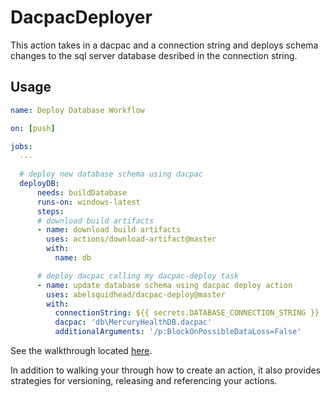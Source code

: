 # DacpacDeployer

This action takes in a dacpac and a connection string and deploys schema changes to the sql server database desribed in the connection string.

## Usage

```yml
name: Deploy Database Workflow

on: [push]

jobs:
  ...
  
  # deploy new database schema using dacpac
  deployDB:
      needs: buildDatabase
      runs-on: windows-latest
      steps:
      # download build artifacts
      - name: download build artifacts
        uses: actions/download-artifact@master
        with: 
          name: db

      # deploy dacpac calling my dacpac-deploy task
      - name: update database schema using dacpac deploy action
        uses: abelsquidhead/dacpac-deploy@master
        with:
          connectionString: ${{ secrets.DATABASE_CONNECTION_STRING }}
          dacpac: 'db\MercuryHealthDB.dacpac'
          additionalArguments: '/p:BlockOnPossibleDataLoss=False'
```

See the walkthrough located [here](https://github.com/actions/toolkit/blob/master/docs/javascript-action.md).

In addition to walking your through how to create an action, it also provides strategies for versioning, releasing and referencing your actions.
